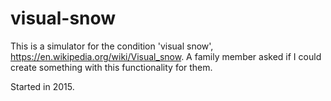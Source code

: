 # visual-snow
This is a simulator for the condition 'visual snow', https://en.wikipedia.org/wiki/Visual_snow.
A family member asked if I could create something with this functionality for them.  

Started in 2015.
